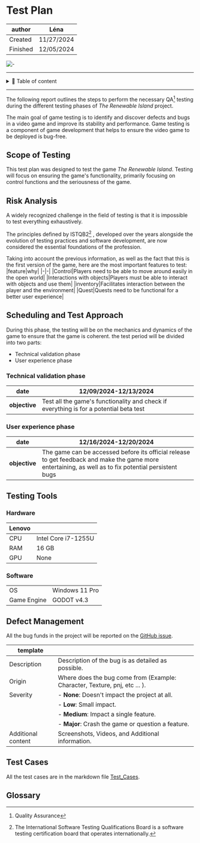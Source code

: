 # Test Plan

|author|Léna|
|-|-|
|Created|11/27/2024|
|Finished|12/05/2024|


![-](https://raw.githubusercontent.com/andreasbm/readme/master/assets/lines/rainbow.png)
<hr>
<details>
<summary>📖 Table of content</summary>

-[Scope of Testing](#scope-of-testing)

-[Risk Analysis](#risk-analysis)

-[Scheduling and Test Approach](#scheduling-and-test-approach)

-   [Technical validation phase](#technical-validation-phase)

-   [User experience phase](#user-experience-phase)

-[Testing Tools](#testing-tools)

-   [Hardware](#hardware)

-   [Software](#software)

-[Defect Management](#defect-management)

-[Test Cases](#test-cases)

-[Glossary](#glossary)
</details>
<hr>

The following report outlines the steps to perform the necessary QA[^qa] testing during the different testing phases of *The Renewable Island* project.

The main goal of game testing is to identify and discover defects and bugs in a video game and improve its stability and performance. Game testing is a component of game development that helps to ensure the video game to be deployed is bug-free.

## Scope of Testing
This test plan was designed to test the game *The Renewable Island*. Testing will focus on ensuring the game's functionality, primarily focusing on control functions and the seriousness of the game.
## Risk Analysis
A widely recognized challenge in the field of testing is that it is impossible to test everything exhaustively.

The principles defined by ISTQB2[^istqb] , developed over the years alongside the evolution of testing practices and software development, are now considered the essential foundations of the profession.

Taking into account the previous information, as well as the fact that this is the first version of the game, here are the most important features to test:
|feature|why|
|-|-|
|Control|Players need to be able to move around easily in the open world|
|Interactions with objects|Players must be able to interact with objects and use them|
|inventory|Facilitates interaction between the player and the environment|
|Quest|Quests need to be functional for a better user experience|

## Scheduling and Test Approach
During this phase, the testing will be on the mechanics and dynamics of the game to ensure that the game is coherent. 
the test period will be divided into two parts:
- Technical validation phase
- User experience phase

### Technical validation phase

|date|12/09/2024-12/13/2024|
|-|-|
|**objective**|Test all the game's functionality and check if everything is for a potential beta test|
### User experience phase

|date|12/16/2024-12/20/2024|
|-|-|
|**objective**|The game can be accessed before its official release to get feedback and make the game more entertaining, as well as to fix potential persistent bugs|

## Testing Tools
### Hardware
|Lenovo||
|-|-|
|CPU|Intel Core i7-1255U|
|RAM|16 GB|
|GPU|None|


### Software
|||
|-|-|
|OS|Windows 11 Pro|
|Game Engine| GODOT v4.3|
## Defect Management

All the bug funds in the project will be reported on the [GitHub issue](https://github.com/algosup/2024-2025-project-2-serious-game-team-1/issues?q=is%3Aissue+is%3Aclosed).

|template||
|-|-|
|Description|Description of the bug is as detailed as possible.|
|Origin|Where does the bug come from (Example: Character, Texture, pnj, etc ... ).|
|Severity|- **None**: Doesn't impact the project at all.
||- **Low**: Small impact.
||- **Medium**: Impact a single feature.
||- **Major**: Crash the game or question a feature.|
|Additional content|Screenshots, Videos, and Additional information.|


## Test Cases
All the test cases are in the markdown file [Test_Cases](https://github.com/algosup/2024-2025-project-2-serious-game-team-1/blob/main/documents/test_cases.md).
## Glossary

 [^istqb]: The International Software Testing Qualifications Board is a software testing certification board that operates internationally.

 [^qa]: Quality Assurance